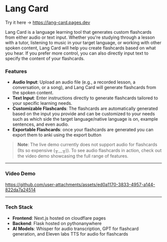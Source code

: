 # Lang Card

Try it here -> https://lang-card.pages.dev

Lang Card is a language learning tool that generates custom flashcards from either audio or text input. Whether you're studying through a lesson with a tutor, listening to music in your target language, or working with other spoken content, Lang Card will help you create flashcards based on what you hear. If you prefer more control, you can also directly input text to specify the content of your flashcards.

### Features
- **Audio Input**: Upload an audio file (e.g., a recorded lesson, a conversation, or a song), and Lang Card will generate flashcards from the spoken content.
- **Text Input**: Enter instructions directly to generate flashcards tailored to your specific learning needs. 
- **Customizable Flashcards**: The flashcards are automatically generated based on the input you provide and can be customized to your needs such as which side the target language/native language is on, example sentences, and even audio.
- **Exportable Flashcards**: once your flashcards are generated you can export them to anki using the export button

> **Note**: The live demo currently does not support audio for flashcards (Its so expensive (╥﹏╥)). To see audio flashcards in action, check out the video demo showcasing the full range of features.

---


### Video Demo



https://github.com/user-attachments/assets/ed0a1170-3833-4957-a144-822da7a24514



---

### Tech Stack

- **Frontend**: Next.js hosted on cloudflare pages
- **Backend**: Flask hosted on pythonanywhere
- **AI Models**: Whisper for audio transcription, GPT for flashcard generation, and Eleven labs TTS for audio for flashcards
